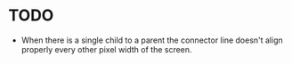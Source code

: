 # TODO
- When there is a single child to a parent the connector line doesn't align properly every other pixel width of the screen.